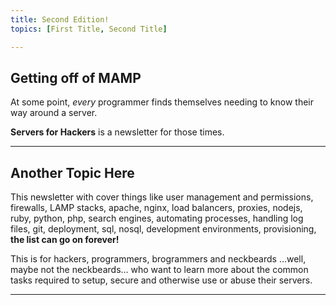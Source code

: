 ```yaml
---
title: Second Edition!
topics: [First Title, Second Title]

---
```


## Getting off of MAMP

At some point, *every* programmer finds themselves needing to know their way around a server.

**Servers for Hackers** is a newsletter for those times.

---

## Another Topic Here
This newsletter with cover things like user management and permissions, firewalls, LAMP stacks, apache, nginx, load balancers, proxies, nodejs, ruby, python, php, search engines, automating processes, handling log files, git, deployment, sql, nosql, development environments, provisioning, **the list can go on forever!**

This is for hackers, programmers, brogrammers and neckbeards ...well, maybe not the neckbeards...  who want to learn more about the common tasks required to setup, secure and otherwise use or abuse their servers.

---